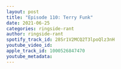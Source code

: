 ```yaml
---
layout: post
title: "Episode 110: Terry Funk"
date: 2021-06-25
categories: ringside-rant
author: ringside-rant
spotify_track_id: 28Sr1V2MCQ2T3lpoQlz3nH
youtube_video_id: 
apple_track_id: 1000526847470
youtube_metadata: 
---
```

